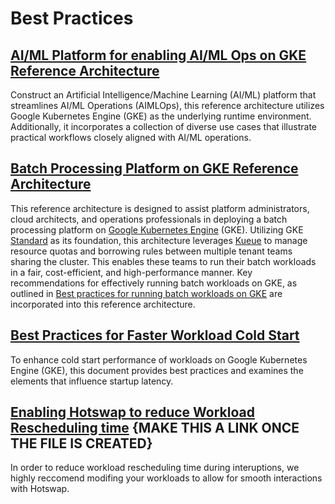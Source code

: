 # Best Practices

## [AI/ML Platform for enabling AI/ML Ops on GKE Reference Architecture](https://github.com/GoogleCloudPlatform/accelerated-platforms/blob/main/docs/platforms/gke-aiml/README.md)

Construct an Artificial Intelligence/Machine Learning (AI/ML) platform that streamlines AI/ML Operations (AIMLOps), this reference architecture utilizes Google Kubernetes Engine (GKE) as the underlying runtime environment. Additionally, it incorporates a collection of diverse use cases that illustrate practical workflows closely aligned with AI/ML operations.

## [Batch Processing Platform on GKE Reference Architecture](/best-practices/gke-batch-refarch/README.md)

This reference architecture is designed to assist platform administrators, cloud architects, and operations professionals in deploying a batch processing platform on [Google Kubernetes Engine](https://cloud.google.com/kubernetes-engine/docs/concepts/kubernetes-engine-overview) (GKE). Utilizing GKE [Standard](https://cloud.google.com/kubernetes-engine/docs/concepts/cluster-architecture#nodes) as its foundation, this architecture leverages [Kueue](https://kueue.sigs.k8s.io/) to manage resource quotas and borrowing rules between multiple tenant teams sharing the cluster. This enables these teams to run their batch workloads in a fair, cost-efficient, and high-performance manner. Key recommendations for effectively running batch workloads on GKE, as outlined in [Best practices for running batch workloads on GKE](https://cloud.google.com/kubernetes-engine/docs/best-practices/batch-platform-on-gke) are incorporated into this reference architecture.

## [Best Practices for Faster Workload Cold Start](/best-practices/startup-latency.md)

To enhance cold start performance of workloads on Google Kubernetes Engine (GKE), this document provides best practices and examines the elements that influence startup latency.

## [Enabling Hotswap to reduce Workload Rescheduling time]("best-practices/hotswap.md") {MAKE THIS A LINK ONCE THE FILE IS CREATED}

In order to reduce workload rescheduling time during interuptions, we highly reccomend modifing your workloads to allow for smooth interactions with Hotswap.

